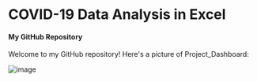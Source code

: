 # COVID-19 Data Analysis in Excel

#### My GitHub Repository

Welcome to my GitHub repository! Here's a picture of Project_Dashboard:

![image](https://github.com/Khushi-Kasera/Covid-19-Excel-Project-Dashboard/assets/145017621/47e2a86c-cafe-4aec-9f4a-cd91dab62338)

